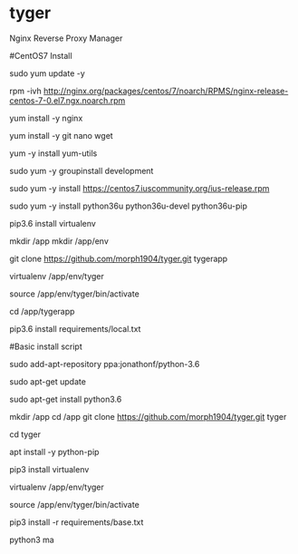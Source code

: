 # tyger
Nginx Reverse Proxy Manager

#CentOS7 Install

sudo yum update -y

rpm -ivh http://nginx.org/packages/centos/7/noarch/RPMS/nginx-release-centos-7-0.el7.ngx.noarch.rpm

yum install -y nginx

yum install -y git nano wget

yum -y install yum-utils

sudo yum -y groupinstall development

sudo yum -y install https://centos7.iuscommunity.org/ius-release.rpm

sudo yum -y install python36u python36u-devel python36u-pip

pip3.6 install virtualenv

mkdir /app
mkdir /app/env

git clone https://github.com/morph1904/tyger.git tygerapp

virtualenv /app/env/tyger

source /app/env/tyger/bin/activate

cd /app/tygerapp

pip3.6 install requirements/local.txt






#Basic install script

sudo add-apt-repository ppa:jonathonf/python-3.6

sudo apt-get update

sudo apt-get install python3.6



mkdir /app
cd /app
git clone https://github.com/morph1904/tyger.git tyger

cd tyger

apt install -y python-pip

pip3 install virtualenv

virtualenv /app/env/tyger

source /app/env/tyger/bin/activate 

pip3 install -r requirements/base.txt

python3 ma